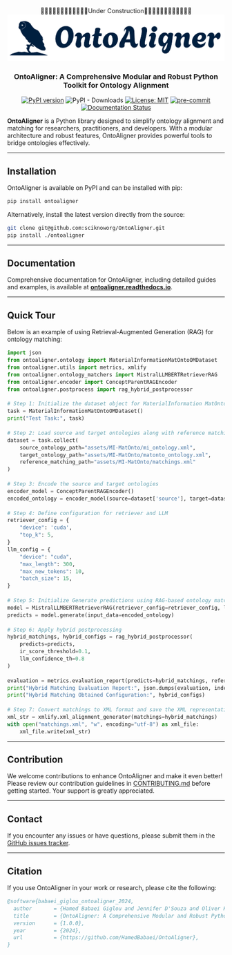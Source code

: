 <div align="center">
  🔴🔴🔴🔴🔴🔴🔴🔴🔴🔴🔴🔴Under Construction🔴🔴🔴🔴🔴🔴🔴🔴🔴🔴🔴🔴


  <img src="images/logo-with-background.png" alt="OntoAligner Logo"/>
</div>

<h3 align="center">OntoAligner: A Comprehensive Modular and Robust Python Toolkit for Ontology Alignment</h3>

<div align="center">

[![PyPI version](https://badge.fury.io/py/OntoAligner.svg)](https://badge.fury.io/py/OntoAligner)
![PyPI - Downloads](https://img.shields.io/pypi/dm/ontoaligner)
[![License: MIT](https://img.shields.io/badge/License-MIT-blue.svg)](https://opensource.org/licenses/MIT)
[![pre-commit](https://img.shields.io/badge/pre--commit-enabled-brightgreen?logo=pre-commit)](https://github.com/pre-commit/pre-commit)
[![Documentation Status](https://readthedocs.org/projects/ontoaligner/badge/?version=latest)](https://ontoaligner.readthedocs.io/)

</div>

**OntoAligner** is a Python library designed to simplify ontology alignment and matching for researchers, practitioners, and developers. With a modular architecture and robust features, OntoAligner provides powerful tools to bridge ontologies effectively.

---

## Installation

OntoAligner is available on PyPI and can be installed with pip:

```bash
pip install ontoaligner
```

Alternatively, install the latest version directly from the source:

```bash
git clone git@github.com:sciknoworg/OntoAligner.git
pip install ./ontoaligner
```

---

## Documentation

Comprehensive documentation for OntoAligner, including detailed guides and examples, is available at **[ontoaligner.readthedocs.io](https://ontoaligner.readthedocs.io/)**.

---

## Quick Tour

Below is an example of using Retrieval-Augmented Generation (RAG) for ontology matching:

```python
import json
from ontoaligner.ontology import MaterialInformationMatOntoOMDataset
from ontoaligner.utils import metrics, xmlify
from ontoaligner.ontology_matchers import MistralLLMBERTRetrieverRAG
from ontoaligner.encoder import ConceptParentRAGEncoder
from ontoaligner.postprocess import rag_hybrid_postprocessor

# Step 1: Initialize the dataset object for MaterialInformation MatOnto dataset
task = MaterialInformationMatOntoOMDataset()
print("Test Task:", task)

# Step 2: Load source and target ontologies along with reference matchings
dataset = task.collect(
    source_ontology_path="assets/MI-MatOnto/mi_ontology.xml",
    target_ontology_path="assets/MI-MatOnto/matonto_ontology.xml",
    reference_matching_path="assets/MI-MatOnto/matchings.xml"
)

# Step 3: Encode the source and target ontologies
encoder_model = ConceptParentRAGEncoder()
encoded_ontology = encoder_model(source=dataset['source'], target=dataset['target'])

# Step 4: Define configuration for retriever and LLM
retriever_config = {
    "device": 'cuda',
    "top_k": 5,
}
llm_config = {
    "device": "cuda",
    "max_length": 300,
    "max_new_tokens": 10,
    "batch_size": 15,
}

# Step 5: Initialize Generate predictions using RAG-based ontology matcher
model = MistralLLMBERTRetrieverRAG(retriever_config=retriever_config, llm_config=llm_config)
predicts = model.generate(input_data=encoded_ontology)

# Step 6: Apply hybrid postprocessing
hybrid_matchings, hybrid_configs = rag_hybrid_postprocessor(
    predicts=predicts,
    ir_score_threshold=0.1,
    llm_confidence_th=0.8
)

evaluation = metrics.evaluation_report(predicts=hybrid_matchings, references=dataset['reference'])
print("Hybrid Matching Evaluation Report:", json.dumps(evaluation, indent=4))
print("Hybrid Matching Obtained Configuration:", hybrid_configs)

# Step 7: Convert matchings to XML format and save the XML representation
xml_str = xmlify.xml_alignment_generator(matchings=hybrid_matchings)
with open("matchings.xml", "w", encoding="utf-8") as xml_file:
    xml_file.write(xml_str)
```

---

## Contribution

We welcome contributions to enhance OntoAligner and make it even better! Please review our contribution guidelines in [CONTRIBUTING.md](CONTRIBUTING.md) before getting started. Your support is greatly appreciated.

---

## Contact

If you encounter any issues or have questions, please submit them in the [GitHub issues tracker](https://github.com/sciknoworg/OntoAligner/issues).

---

## Citation

If you use OntoAligner in your work or research, please cite the following:

```bibtex
@software{babaei_giglou_ontoaligner_2024,
  author       = {Hamed Babaei Giglou and Jennifer D'Souza and Oliver Karras and S{"o}ren Auer},
  title        = {OntoAligner: A Comprehensive Modular and Robust Python Toolkit for Ontology Alignment},
  version      = {1.0.0},
  year         = {2024},
  url          = {https://github.com/HamedBabaei/OntoAligner},
}
